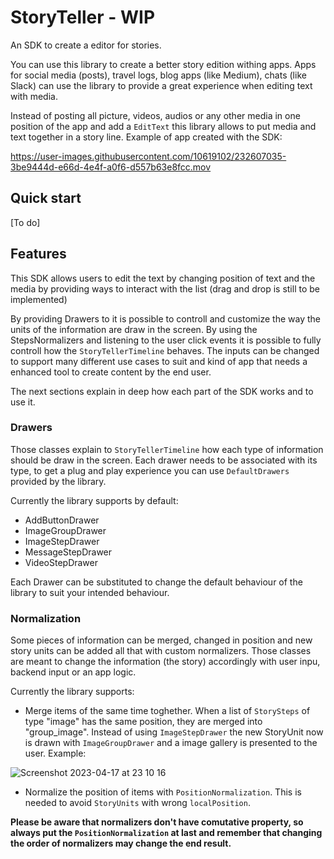 # StoryTeller - WIP

An SDK to create a editor for stories. 

You can use this library to create a better story edition withing apps. Apps for social media (posts), travel logs, blog apps (like Medium), chats (like Slack) can use the library to provide a great experience when editing text with media. 

Instead of posting all picture, videos, audios or any other media in one position of the app and add a `EditText` this library allows to put media and text together in a story line. Example of app created with the SDK:

https://user-images.githubusercontent.com/10619102/232607035-3be9444d-e66d-4e4f-a0f6-d557b63e8fcc.mov

## Quick start
[To do]

## Features

This SDK allows users to edit the text by changing position of text and the media by providing ways to interact with the list (drag and drop is still to be implemented)

By providing Drawers to it is possible to controll and customize the way the units of the information are draw in the screen. By using the StepsNormalizers and listening to the user click events it is possible to  fully controll how the `StoryTellerTimeline` behaves. The inputs can be changed to support many different use cases to suit and kind of app that needs a enhanced tool to create content by the end user. 

The next sections explain in deep how each part of the SDK works and to use it. 


### Drawers

Those classes explain to `StoryTellerTimeline` how each type of information should be draw in the screen. Each drawer needs to be associated with its type, to get a plug and play experience you can use `DefaultDrawers` provided by the library. 

Currently the library supports by default: 

- AddButtonDrawer
- ImageGroupDrawer
- ImageStepDrawer
- MessageStepDrawer
- VideoStepDrawer

Each Drawer can be substituted to change the default behaviour of the library to suit your intended behaviour. 

### Normalization

Some pieces of information can be merged, changed in position and new story units can be added all that with custom normalizers. Those classes are meant to change the information (the story) accordingly with user inpu, backend input or an app logic. 

Currently the library supports:

- Merge items of the same time toghether. When a list of `StorySteps` of type "image" has the same position, they are merged into "group_image". Instead of using `ImageStepDrawer` the new StoryUnit now is drawn with `ImageGroupDrawer` and a image gallery is presented to the user. Example: 

![Screenshot 2023-04-17 at 23 10 16](https://user-images.githubusercontent.com/10619102/232611555-32ed2125-2622-4f69-8fde-e140751dbb2c.png)

- Normalize the position of items with `PositionNormalization`. This is needed to avoid `StoryUnits` with wrong `localPosition`.

**Please be aware that normalizers don't have comutative property, so always put the `PositionNormalization` at last and remember that changing the order of normalizers may change the end result.**


